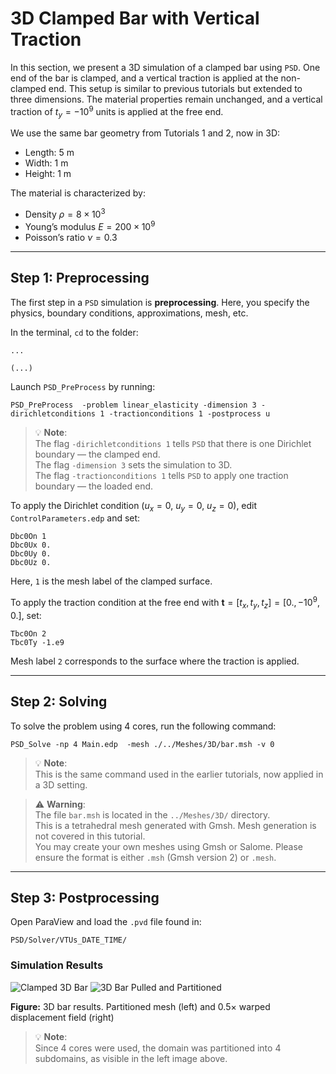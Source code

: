# 3D Clamped Bar with Vertical Traction

In this section, we present a 3D simulation of a clamped bar using `PSD`. One end of the bar is clamped, and a vertical traction is applied at the non-clamped end. This setup is similar to previous tutorials but extended to three dimensions. The material properties remain unchanged, and a vertical traction of $t_y = -10^9$ units is applied at the free end.

We use the same bar geometry from Tutorials 1 and 2, now in 3D:  
- Length: 5 m  
- Width: 1 m  
- Height: 1 m  

The material is characterized by:  
- Density $\rho = 8 \times 10^3$  
- Young’s modulus $E = 200 \times 10^9$  
- Poisson’s ratio $\nu = 0.3$

---

## Step 1: Preprocessing

The first step in a `PSD` simulation is **preprocessing**. Here, you specify the physics, boundary conditions, approximations, mesh, etc.

In the terminal, `cd` to the folder:

`...`
<pre><code>(...)</code></pre>

Launch `PSD_PreProcess` by running:

<pre><code>PSD_PreProcess  -problem linear_elasticity -dimension 3 -dirichletconditions 1 -tractionconditions 1 -postprocess u</code></pre>

> 💡 **Note**:  
> The flag <code>-dirichletconditions 1</code> tells `PSD` that there is one Dirichlet boundary — the clamped end.  
> The flag <code>-dimension 3</code> sets the simulation to 3D.  
> The flag <code>-tractionconditions 1</code> tells `PSD` to apply one traction boundary — the loaded end.

To apply the Dirichlet condition ($u_x = 0,\ u_y = 0,\ u_z = 0$), edit `ControlParameters.edp` and set:

<pre><code>Dbc0On 1
Dbc0Ux 0.
Dbc0Uy 0.
Dbc0Uz 0.</code></pre>

Here, `1` is the mesh label of the clamped surface.

To apply the traction condition at the free end with $\mathbf{t} = [t_x, t_y, t_z] = [0., -10^9, 0.]$, set:

<pre><code>Tbc0On 2
Tbc0Ty -1.e9</code></pre>

Mesh label `2` corresponds to the surface where the traction is applied.

---

## Step 2: Solving

To solve the problem using 4 cores, run the following command:

<pre><code>PSD_Solve -np 4 Main.edp  -mesh ./../Meshes/3D/bar.msh -v 0</code></pre>

> 💡 **Note**:  
> This is the same command used in the earlier tutorials, now applied in a 3D setting.

> ⚠️ **Warning**:  
> The file <code>bar.msh</code> is located in the <code>../Meshes/3D/</code> directory.  
> This is a tetrahedral mesh generated with Gmsh. Mesh generation is not covered in this tutorial.  
> You may create your own meshes using Gmsh or Salome. Please ensure the format is either <code>.msh</code> (Gmsh version 2) or <code>.mesh</code>.

---

## Step 3: Postprocessing

Open ParaView and load the `.pvd` file found in:

```
PSD/Solver/VTUs_DATE_TIME/
```

### Simulation Results

![Clamped 3D Bar](./Images/3d-bar-clamped-ends.png)
![3D Bar Pulled and Partitioned](./Images/3d-bar-clamped-pulled-partioned.png)

**Figure:** 3D bar results. Partitioned mesh (left) and 0.5× warped displacement field (right)

> 💡 **Note**:  
> Since 4 cores were used, the domain was partitioned into 4 subdomains, as visible in the left image above.

